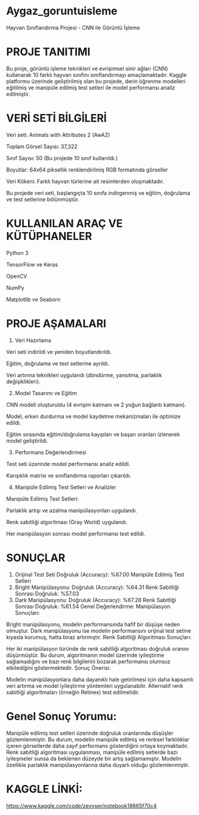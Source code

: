 # Aygaz_goruntuisleme
Hayvan Sınıflandırma Projesi - CNN ile Görüntü İşleme

# PROJE TANITIMI

Bu proje, görüntü işleme teknikleri ve evrişimsel sinir ağları (CNN) kullanarak 10 farklı hayvan sınıfını sınıflandırmayı amaçlamaktadır. Kaggle platformu üzerinde geliştirilmiş olan bu projede, derin öğrenme modelleri eğitilmiş ve manipüle edilmiş test setleri ile model performansı analiz edilmiştir.

# VERİ SETİ BİLGİLERİ

Veri seti: Animals with Attributes 2 (AwA2)

Toplam Görsel Sayısı: 37,322

Sınıf Sayısı: 50 (Bu projede 10 sınıf kullanıldı.)

Boyutlar: 64x64 piksellik renklendirilmiş RGB formatında görseller

Veri Kökeni: Farklı hayvan türlerine ait resimlerden oluşmaktadır.

Bu projede veri seti, başlangıçta 10 sınıfa indirgenmiş ve eğitim, doğrulama ve test setlerine bölünmüştür.

# KULLANILAN ARAÇ VE KÜTÜPHANELER

Python 3

TensorFlow ve Keras

OpenCV

NumPy

Matplotlib ve Seaborn

# PROJE AŞAMALARI

1. Veri Hazırlama

Veri seti indirildi ve yeniden boyutlandırıldı.

Eğitim, doğrulama ve test setlerine ayrıldı.

Veri artırma teknikleri uygulandı (döndürme, yansıtma, parlaklık değişiklikleri).

2. Model Tasarımı ve Eğitim

CNN modeli oluşturuldu (4 evrişim katmanı ve 2 yoğun bağlantı katmanı).

Model, erken durdurma ve model kaydetme mekanizmaları ile optimize edildi.

Eğitim sırasında eğitim/doğrulama kayıpları ve başarı oranları izlenerek model geliştirildi.

3. Performans Değerlendirmesi

Test seti üzerinde model performansı analiz edildi.

Karışıklık matrisi ve sınıflandırma raporları çıkarıldı.

4. Manipüle Edilmiş Test Setleri ve Analizler

Manipüle Edilmiş Test Setleri:

Parlaklık artışı ve azalma manipülasyonları uygulandı.

Renk sabitliği algoritması (Gray World) uygulandı.

Her manipülasyon sonrası model performansı test edildi.

# SONUÇLAR

1) Orijinal Test Seti
Doğruluk (Accuracy): %67.00
Manipüle Edilmiş Test Setleri
2) Bright Manipülasyonu:
Doğruluk (Accuracy): %64.31
Renk Sabitliği Sonrası Doğruluk: %57.03
3) Dark Manipülasyonu:
Doğruluk (Accuracy): %67.28
Renk Sabitliği Sonrası Doğruluk: %61.54
Genel Değerlendirme:
Manipülasyon Sonuçları:

Bright manipülasyonu, modelin performansında hafif bir düşüşe neden olmuştur.
Dark manipülasyonu ise modelin performansını orijinal test setine kıyasla korumuş, hatta biraz artırmıştır.
Renk Sabitliği Algoritması Sonuçları:

Her iki manipülasyon türünde de renk sabitliği algoritması doğruluk oranını düşürmüştür.
Bu durum, algoritmanın model üzerinde iyileştirme sağlamadığını ve bazı renk bilgilerini bozarak performansı olumsuz etkilediğini göstermektedir.
Sonuç Önerisi:

Modelin manipülasyonlara daha dayanıklı hale getirilmesi için daha kapsamlı veri artırma ve model iyileştirme yöntemleri uygulanabilir.
Alternatif renk sabitliği algoritmaları (örneğin Retinex) test edilmelidir.
# Genel Sonuç Yorumu:
Manipüle edilmiş test setleri üzerinde doğruluk oranlarında düşüşler gözlemlenmiştir. Bu durum, modelin manipüle edilmiş ve renksel farklılıklar içeren görsellerde daha zayıf performans gösterdiğini ortaya koymaktadır. Renk sabitliği algoritması uygulanması, manipüle edilmiş setlerde bazı iyileşmeler sunsa da beklenen düzeyde bir artış sağlamamıştır. Modelin özellikle parlaklık manipülasyonlarına daha duyarlı olduğu gözlemlenmiştir.
# KAGGLE LİNKİ: 
https://www.kaggle.com/code/zeyyser/notebook18665f70c4

